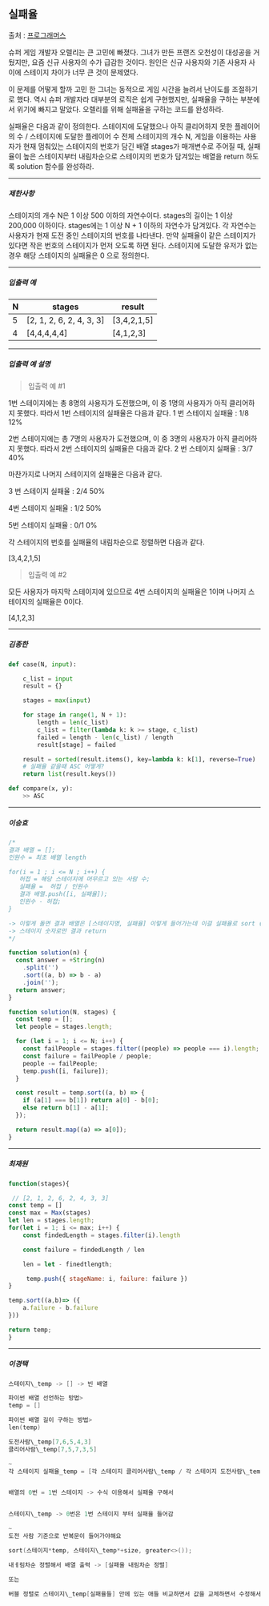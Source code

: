 ## 실패율

출처 : [프로그래머스](https://school.programmers.co.kr/learn/courses/30/lessons/42889)

슈퍼 게임 개발자 오렐리는 큰 고민에 빠졌다. 그녀가 만든 프랜즈 오천성이 대성공을 거뒀지만,
요즘 신규 사용자의 수가 급감한 것이다. 원인은 신규 사용자와 기존 사용자 사이에 스테이지 차이가 너무 큰 것이 문제였다.

이 문제를 어떻게 할까 고민 한 그녀는 동적으로 게임 시간을 늘려서 난이도를 조절하기로 했다.
역시 슈퍼 개발자라 대부분의 로직은 쉽게 구현했지만, 실패율을 구하는 부분에서 위기에 빠지고 말았다.
오렐리를 위해 실패율을 구하는 코드를 완성하라.

실패율은 다음과 같이 정의한다.
스테이지에 도달했으나 아직 클리어하지 못한 플레이어의 수 / 스테이지에 도달한 플레이어 수
전체 스테이지의 개수 N, 게임을 이용하는 사용자가 현재 멈춰있는 스테이지의 번호가 담긴 배열 stages가 매개변수로 주어질 때,
실패율이 높은 스테이지부터 내림차순으로 스테이지의 번호가 담겨있는 배열을 return 하도록 solution 함수를 완성하라.

---

##### 제한사항

스테이지의 개수 N은 1 이상 500 이하의 자연수이다.
stages의 길이는 1 이상 200,000 이하이다.
stages에는 1 이상 N + 1 이하의 자연수가 담겨있다.
각 자연수는 사용자가 현재 도전 중인 스테이지의 번호를 나타낸다.
만약 실패율이 같은 스테이지가 있다면 작은 번호의 스테이지가 먼저 오도록 하면 된다.
스테이지에 도달한 유저가 없는 경우 해당 스테이지의 실패율은 0 으로 정의한다.

---

##### 입출력 예

| N   | stages                   | result      |
| --- | ------------------------ | ----------- |
| 5   | [2, 1, 2, 6, 2, 4, 3, 3] | [3,4,2,1,5] |
| 4   | [4,4,4,4,4]              | [4,1,2,3]   |

---

##### 입출력 예 설명

> 입출력 예 #1

1번 스테이지에는 총 8명의 사용자가 도전했으며, 이 중 1명의 사용자가 아직 클리어하지 못했다. 따라서 1번 스테이지의 실패율은 다음과 같다.
1 번 스테이지 실패율 : 1/8 12%

2번 스테이지에는 총 7명의 사용자가 도전했으며, 이 중 3명의 사용자가 아직 클리어하지 못했다. 따라서 2번 스테이지의 실패율은 다음과 같다.
2 번 스테이지 실패율 : 3/7 40%

마찬가지로 나머지 스테이지의 실패율은 다음과 같다.

3 번 스테이지 실패율 : 2/4 50%

4번 스테이지 실패율 : 1/2 50%

5번 스테이지 실패율 : 0/1 0%

각 스테이지의 번호를 실패율의 내림차순으로 정렬하면 다음과 같다.

[3,4,2,1,5]

> 입출력 예 #2

모든 사용자가 마지막 스테이지에 있으므로 4번 스테이지의 실패율은 1이며 나머지 스테이지의 실패율은 0이다.

[4,1,2,3]

---

##### 김종한

```python
def case(N, input):

    c_list = input
    result = {}

    stages = max(input)

    for stage in range(1, N + 1):
        length = len(c_list)
        c_list = filter(lambda k: k >= stage, c_list)
        failed = length - len(c_list) / length
        result[stage] = failed

    result = sorted(result.items(), key=lambda k: k[1], reverse=True)
    # 실패율 같을때 ASC 어떻게?
    return list(result.keys())

def compare(x, y):
    >> ASC
```

---

##### 이승효

```javascript
/*
결과 배열 = [];
인원수 = 최초 배열 length

for(i = 1 ; i <= N ; i++) {
   허접 = 해당 스테이지에 머무르고 있는 사람 수;
   실패율 =  허접 / 인원수
   결과 배열.push([i, 실패율]);
   인원수 - 허접;
}

-> 이렇게 돌면 결과 배열은 [스테이지명, 실패율] 이렇게 들어가는데 이걸 실패율로 sort (같을 땐 스테이지명이 낮은 순으로 sort)
-> 스테이지 숫자로만 결과 return
*/

function solution(n) {
  const answer = +String(n)
    .split('')
    .sort((a, b) => b - a)
    .join('');
  return answer;
}

function solution(N, stages) {
  const temp = [];
  let people = stages.length;

  for (let i = 1; i <= N; i++) {
    const failPeople = stages.filter((people) => people === i).length;
    const failure = failPeople / people;
    people -= failPeople;
    temp.push([i, failure]);
  }

  const result = temp.sort((a, b) => {
    if (a[1] === b[1]) return a[0] - b[0];
    else return b[1] - a[1];
  });

  return result.map((a) => a[0]);
}
```

---

##### 최재원

```javascript
function(stages){

 // [2, 1, 2, 6, 2, 4, 3, 3]
const temp = []
const max = Max(stages)
let len = stages.length;
for(let i = 1; i <= max; i++) {
    const findedLength = stages.filter(i).length

    const failure = findedLength / len

    len = let - finedtlength;

     temp.push({ stageName: i, failure: failure })
}

temp.sort((a,b)=> ({
    a.failure - b.failure
}))

return temp;
}
```

---

##### 이경택

```c
스테이지\_temp -> [] -> 빈 배열

파이썬 배열 선언하는 방법>
temp = []

파이썬 배열 길이 구하는 방법>
len(temp)

도전사람\_temp[7,6,5,4,3]
클리어사람\_temp[7,5,7,3,5]

~
각 스테이지 실패율_temp = [각 스테이지 클리어사람\_temp / 각 스테이지 도전사람\_temp \* 100]


배열의 0번 = 1번 스테이지 -> 수식 이용해서 실패율 구해서


스테이지\_temp -> 0번은 1번 스테이지 부터 실패율 들어감

~
도전 사람 기준으로 반복문이 들어가야해요

sort(스테이지*temp, 스테이지\_temp*+size, greater<>());

내ㅔ림차순 정렬해서 배열 출력 -> [실패율 내림차순 정렬]

또는

버블 정렬로 스테이지\_temp[실패율들] 안에 있는 애들 비교하면서 값을 교체하면서 수정해서 출력

```
